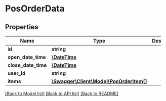 # PosOrderData

## Properties
Name | Type | Description | Notes
------------ | ------------- | ------------- | -------------
**id** | **string** |  | [optional] 
**open_date_time** | [**\DateTime**](\DateTime.md) |  | [optional] 
**close_date_time** | [**\DateTime**](\DateTime.md) |  | [optional] 
**user_id** | **string** |  | [optional] 
**items** | [**\Swagger\Client\Model\PosOrderItem[]**](PosOrderItem.md) |  | [optional] 

[[Back to Model list]](../../README.md#documentation-for-models) [[Back to API list]](../../README.md#documentation-for-api-endpoints) [[Back to README]](../../README.md)

